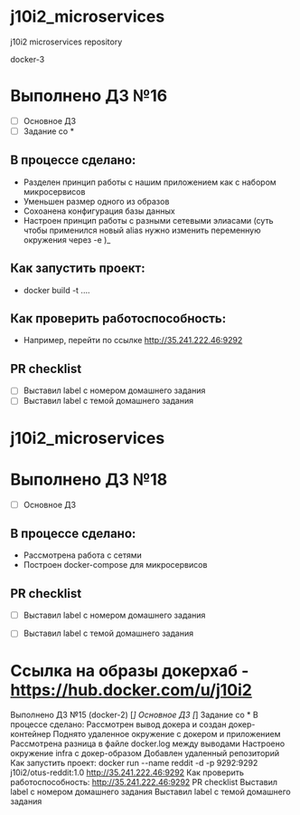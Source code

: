 # j10i2_microservices
j10i2 microservices repository

docker-3

# Выполнено ДЗ №16

 - [ ] Основное ДЗ
 - [ ] Задание со *

## В процессе сделано:
 - Разделен принцип работы с нашим приложением как с набором микросервисов
 - Уменьшен размер одного из образов
 - Сохоанена конфигурация базы данных
 - Настроен принцип работы с разными сетевыми элиасами (суть чтобы применился новый alias нужно изменить переменную окружения через  -e )_

## Как запустить проект:
 - docker build -t ....

## Как проверить работоспособность:
 - Например, перейти по ссылке http://35.241.222.46:9292

## PR checklist
 - [ ] Выставил label с номером домашнего задания
 - [ ] Выставил label с темой домашнего задания

# j10i2_microservices


# Выполнено ДЗ №18

 - [ ] Основное ДЗ


## В процессе сделано:
 - Рассмотрена работа с сетями
 - Построен docker-compose для микросервисов



## PR checklist
 - [ ] Выставил label с номером домашнего задания
 - [ ] Выставил label с темой домашнего задания


 Ссылка на образы докерхаб - https://hub.docker.com/u/j10i2
=======
Выполнено ДЗ №15 (docker-2)
[*] Основное ДЗ
[*] Задание со *
В процессе сделано:
Рассмотрен вывод докера и создан докер-контейнер
Поднято удаленное окружение с докером и приложением
Рассмотрена разница в файле docker.log между выводами
Настроено окружение infra с докер-образом
Добавлен удаленный репозиторий
Как запустить проект:
docker run --name reddit -d -p 9292:9292 j10i2/otus-reddit:1.0
http://35.241.222.46:9292
Как проверить работоспособность:
http://35.241.222.46:9292
PR checklist
 Выставил label с номером домашнего задания
 Выставил label с темой домашнего задания

